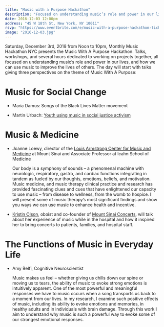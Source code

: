 ```yaml
---
title: "Music with a Purpose Hackathon"
description: "Focused on understanding music’s role and power in our lives, and how we can use music to improve the lives of others."
date: 2016-12-03 12:00pm
address: "45 W 18th St, New York, NY 10011"
rsvp: "https://www.eventbrite.com/e/music-with-a-purpose-hackathon-tickets-2675186153820167"
image: "2016-12-03.jpg"
---
```


Saturday, December 3rd, 2016 from Noon to 10pm, Monthly Music Hackathon NYC presents the Music With A Purpose Hackathon. Talks, workshops, and several hours dedicated to working on projects together, all focused on understanding music’s role and power in our lives, and how we can use music to improve the lives of others. The day will start with talks giving three perspectives on the theme of Music With A Purpose:

# Music for Social Change

- Maria Damus: Songs of the Black Lives Matter movement

- Martin Urbach: [Youth using music in social justice activism](https://www.youtube.com/watch?v=rPg_DwDJZmw)

# Music & Medicine

- Joanne Loewy, director of the [Louis Armstrong Center for Music and Medicine](http://www.musicandmedicine.org/) at Mount Sinai and Associate Professor at Icahn School of Medicine

  Our body is a symphony of sounds – a phenomenal machine with neurologic, respiratory, gastro, and cardiac functions integrating in tandem as fueled by our thoughts, emotions, beliefs, and motivation. Music medicine, and music therapy clinical practice and research has provided fascinating clues and cues that have enlightened our capacity to use music – from disease to wellness, from the womb to hospice. I will present some of music therapy’s most significant findings and show you ways we can use music to enhance health and incentive.

- [Kristin Olson](http://www.kristinoboe.com/), oboist and co-founder of [Mount Sinai Concerts](http://mountsinaiconcerts.org/), will talk about her experience of music while in the hospital and how it inspired her to bring concerts to patients, families, and hospital staff.

# The Functions of Music in Everyday Life

- Amy Belfi, Cognitive Neuroscientist

  Music makes us feel – whether giving us chills down our spine or moving us to tears, the ability of music to evoke strong emotions is intuitively apparent. One of the most powerful and meaningful responses we have to music occurs when a song transports us back to a moment from our lives. In my research, I examine such positive effects of music, including its ability to evoke emotions and memories, in healthy adults and in individuals with brain damage. Through this work I aim to understand why music is such a powerful way to evoke some of our strongest emotional responses.